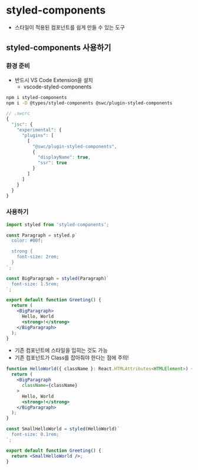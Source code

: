 # styled-components

- 스타일이 적용된 컴포넌트를 쉽게 만들 수 있는 도구

## styled-components 사용하기

### 환경 준비

- 반드시 VS Code Extension을 설치
  - vscode-styled-components

```bash
npm i styled-components
npm i -D @types/styled-components @swc/plugin-styled-components
```

```jsx
// .swcrc
{
  "jsc": {
    "experimental": {
      "plugins": [
        [
          "@swc/plugin-styled-components",
          {
            "displayName": true,
            "ssr": true
          }
        ]
      ]
    }
  }
}
```

### 사용하기

```jsx
import styled from 'styled-components';

const Paragraph = styled.p`
  color: #00f;

  strong {
    font-size: 2rem;
  }
`;

const BigParagraph = styled(Paragraph)`
  font-size: 1.5rem;
`;

export default function Greeting() {
  return (
    <BigParagraph>
      Hello, World
      <strong>!</strong>
    </BigParagraph>
  );
}
```

- 기존 컴포넌트에 스타일을 입히는 것도 가능
- 기존 컴포넌트가 Class를 잡아줘야 한다는 점에 주의!

```jsx
function HelloWorld({ className }: React.HTMLAttributes<HTMLElement>) {
  return (
    <BigParagraph
      className={className}
    >
      Hello, World
      <strong>!</strong>
    </BigParagraph>
  );
}

const SmallHelloWorld = styled(HelloWorld)`
  font-size: 0.1rem;
`;

export default function Greeting() {
  return <SmallHelloWorld />;
}
```

